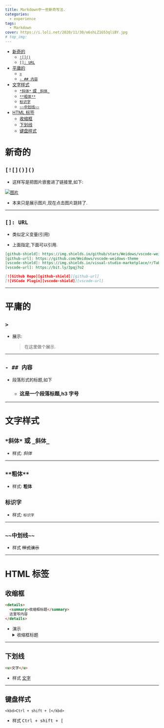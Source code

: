 ```yaml
---
title: Markdown中一些新奇写法.
categories:
  - experience
tags:
  - Markdown
cover: https://i.loli.net/2020/11/30/o6shLZ1G53qliBY.jpg
# top_img:
---
```


<!--
 * @Author: Weidows
 * @Date: 2020-11-30 00:09:37
 * @LastEditors: Weidows
 * @LastEditTime: 2021-01-07 00:22:19
 * @FilePath: \Weidowsd:\Game\Demo\Github\Blog-private\source\_posts\experience\markdown.md
 * @Description:
-->

- [新奇的](#新奇的)
  - [`![]()`](#)
  - [`[]: URL`](#-url)
- [平庸的](#平庸的)
  - [`>`](#-1)
  - [`- ## 内容`](#---内容)
- [文字样式](#文字样式)
  - [`*斜体*` 或 `_斜体_`](#斜体-或-_斜体_)
  - [`**粗体**`](#粗体)
  - [`标识字`](#标识字)
  - [`~~中划线~~`](#中划线)
- [HTML 标签](#html-标签)
  - [收缩框](#收缩框)
  - [下划线](#下划线)
  - [键盘样式](#键盘样式)

# 新奇的

## `[![]()]()`

- 这样写是把图片嵌套进了链接里,如下:

[![图片](https://i.loli.net/2020/11/30/o6shLZ1G53qliBY.jpg)](https://i.loli.net/2020/11/30/o6shLZ1G53qliBY.jpg)

- 本来只是展示图片,现在点击图片跳转了.

---

## `[]: URL`

- 类似定义变量(引用)

- 上面指定,下面可以引用.

```markdown
[github-shield]: https://img.shields.io/github/stars/Weidows/vscode-weidows-theme?style=social
[github-url]: https://github.com/Weidows/vscode-weidows-theme
[vscode-shield]: https://img.shields.io/visual-studio-marketplace/r/TabNine.tabnine-vscode?logo=visual-studio-code&style=social
[vscode-url]: https://bit.ly/3pqj7o2

[![Github Repo][github-shield]][github-url]
[![VSCode Plugin][vscode-shield]][vscode-url]
```

---

# 平庸的

## `>`

- 展示:
  > 在这里做个展示.

---

## `- ## 内容`

- 段落形式的标题,如下
  - ### 这是一个段落标题,h3 字号

---

# 文字样式

## `*斜体*` 或 `_斜体_`

- 样式:
  _斜体_

---

## `**粗体**`

- 样式:
  **粗体**

## `标识字`

- 样式:
  `标识字`

---

## `~~中划线~~`

- 样式
  ~~样式演示~~

---

# HTML 标签

## 收缩框

```HTML
<details>
  <summary>收缩框标题</summary>
  这里写内容
</details>
```

- 演示
  <details>
    <summary>收缩框标题</summary>
    这里写内容
  </details>

---

## 下划线

```HTML
<u>文字</u>
```

- 样式
  <u>文字</u>

---

## 键盘样式

```
<kbd>Ctrl + shift + [</kbd>
```

- 样式
  <kbd>Ctrl + shift + [</kbd>
